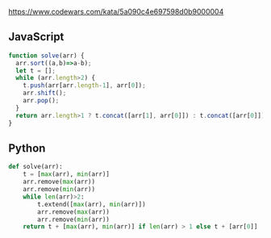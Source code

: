 https://www.codewars.com/kata/5a090c4e697598d0b9000004

## JavaScript
```js
function solve(arr) {
  arr.sort((a,b)=>a-b);
  let t = [];
  while (arr.length>2) {
    t.push(arr[arr.length-1], arr[0]);
    arr.shift();
    arr.pop();
  }
  return arr.length>1 ? t.concat([arr[1], arr[0]]) : t.concat([arr[0]])
}
```

## Python
```python
def solve(arr):
    t = [max(arr), min(arr)]
    arr.remove(max(arr))
    arr.remove(min(arr))
    while len(arr)>2:
        t.extend([max(arr), min(arr)])
        arr.remove(max(arr))
        arr.remove(min(arr))
    return t + [max(arr), min(arr)] if len(arr) > 1 else t + [arr[0]] 
```